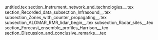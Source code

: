 untitled.tex
section_Instrument_network_and_technologies__.tex
section_Recorded_data_subsection_Infrasound__.tex
subsection_Zones_with_counter_propagating__.tex
subsection_ALOMAR_RMR_lidar_begin__.tex
subsection_Radar_sites__.tex
section_Forecast_ensemble_profiles_Harrison__.tex
section_Discussion_and_conclusive_remarks__.tex
